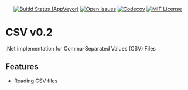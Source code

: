 <p align="center">
<a href="https://ci.appveyor.com/project/Matthiee/CSV"><img src="https://ci.appveyor.com/api/projects/status/pcx5kgcc0v7xpxd5?svg=true" alt="Buitld Status (AppVeyor)"></a>
<a href="https://github.com/MatthiWare/CSV/issues"><img src="https://img.shields.io/github/issues/MatthiWare/CSV.svg" alt="Open Issues"></a>
<a href="https://codecov.io/gh/MatthiWare/CSV"><img src="https://codecov.io/gh/MatthiWare/CSV/branch/master/graph/badge.svg" alt="Codecov" /></a>
<a href="https://tldrlegal.com/license/mit-license"><img src="https://img.shields.io/badge/license-mit-blue.svg" alt="MIT License"></a>
</p>

# CSV v0.2
.Net implementation for Comma-Separated Values (CSV) Files

## Features
- Reading CSV files


